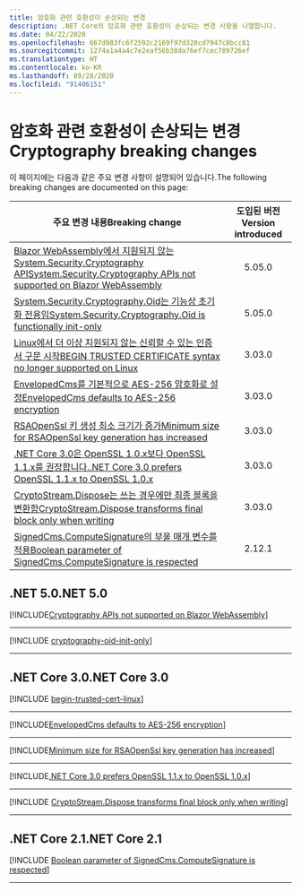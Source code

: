 ```yaml
---
title: 암호화 관련 호환성이 손상되는 변경
description: .NET Core의 암호화 관련 호환성이 손상되는 변경 사항을 나열합니다.
ms.date: 04/22/2020
ms.openlocfilehash: 667d983fc6f2592c2169f97d328cd7947c8bcc81
ms.sourcegitcommit: 1274a1a4a4c7e2eaf56b38da76ef7cec789726ef
ms.translationtype: HT
ms.contentlocale: ko-KR
ms.lasthandoff: 09/28/2020
ms.locfileid: "91406151"
---
```

# <a name="cryptography-breaking-changes"></a><span data-ttu-id="27e45-103">암호화 관련 호환성이 손상되는 변경</span><span class="sxs-lookup"><span data-stu-id="27e45-103">Cryptography breaking changes</span></span>

<span data-ttu-id="27e45-104">이 페이지에는 다음과 같은 주요 변경 사항이 설명되어 있습니다.</span><span class="sxs-lookup"><span data-stu-id="27e45-104">The following breaking changes are documented on this page:</span></span>

| <span data-ttu-id="27e45-105">주요 변경 내용</span><span class="sxs-lookup"><span data-stu-id="27e45-105">Breaking change</span></span> | <span data-ttu-id="27e45-106">도입된 버전</span><span class="sxs-lookup"><span data-stu-id="27e45-106">Version introduced</span></span> |
| - | :-: |
| [<span data-ttu-id="27e45-107">Blazor WebAssembly에서 지원되지 않는 System.Security.Cryptography API</span><span class="sxs-lookup"><span data-stu-id="27e45-107">System.Security.Cryptography APIs not supported on Blazor WebAssembly</span></span>](#systemsecuritycryptography-apis-not-supported-on-blazor-webassembly) | <span data-ttu-id="27e45-108">5.0</span><span class="sxs-lookup"><span data-stu-id="27e45-108">5.0</span></span> |
| [<span data-ttu-id="27e45-109">System.Security.Cryptography.Oid는 기능상 초기화 전용임</span><span class="sxs-lookup"><span data-stu-id="27e45-109">System.Security.Cryptography.Oid is functionally init-only</span></span>](#systemsecuritycryptographyoid-is-functionally-init-only) | <span data-ttu-id="27e45-110">5.0</span><span class="sxs-lookup"><span data-stu-id="27e45-110">5.0</span></span> |
| [<span data-ttu-id="27e45-111">Linux에서 더 이상 지원되지 않는 신뢰할 수 있는 인증서 구문 시작</span><span class="sxs-lookup"><span data-stu-id="27e45-111">BEGIN TRUSTED CERTIFICATE syntax no longer supported on Linux</span></span>](#begin-trusted-certificate-syntax-no-longer-supported-for-root-certificates-on-linux) | <span data-ttu-id="27e45-112">3.0</span><span class="sxs-lookup"><span data-stu-id="27e45-112">3.0</span></span> |
| [<span data-ttu-id="27e45-113">EnvelopedCms를 기본적으로 AES-256 암호화로 설정</span><span class="sxs-lookup"><span data-stu-id="27e45-113">EnvelopedCms defaults to AES-256 encryption</span></span>](#envelopedcms-defaults-to-aes-256-encryption) | <span data-ttu-id="27e45-114">3.0</span><span class="sxs-lookup"><span data-stu-id="27e45-114">3.0</span></span> |
| [<span data-ttu-id="27e45-115">RSAOpenSsl 키 생성 최소 크기가 증가</span><span class="sxs-lookup"><span data-stu-id="27e45-115">Minimum size for RSAOpenSsl key generation has increased</span></span>](#minimum-size-for-rsaopenssl-key-generation-has-increased) | <span data-ttu-id="27e45-116">3.0</span><span class="sxs-lookup"><span data-stu-id="27e45-116">3.0</span></span> |
| [<span data-ttu-id="27e45-117">.NET Core 3.0은 OpenSSL 1.0.x보다 OpenSSL 1.1.x를 권장합니다.</span><span class="sxs-lookup"><span data-stu-id="27e45-117">.NET Core 3.0 prefers OpenSSL 1.1.x to OpenSSL 1.0.x</span></span>](#net-core-30-prefers-openssl-11x-to-openssl-10x) | <span data-ttu-id="27e45-118">3.0</span><span class="sxs-lookup"><span data-stu-id="27e45-118">3.0</span></span> |
| [<span data-ttu-id="27e45-119">CryptoStream.Dispose는 쓰는 경우에만 최종 블록을 변환함</span><span class="sxs-lookup"><span data-stu-id="27e45-119">CryptoStream.Dispose transforms final block only when writing</span></span>](#cryptostreamdispose-transforms-final-block-only-when-writing) | <span data-ttu-id="27e45-120">3.0</span><span class="sxs-lookup"><span data-stu-id="27e45-120">3.0</span></span> |
| [<span data-ttu-id="27e45-121">SignedCms.ComputeSignature의 부울 매개 변수를 적용</span><span class="sxs-lookup"><span data-stu-id="27e45-121">Boolean parameter of SignedCms.ComputeSignature is respected</span></span>](#boolean-parameter-of-signedcmscomputesignature-is-respected) | <span data-ttu-id="27e45-122">2.1</span><span class="sxs-lookup"><span data-stu-id="27e45-122">2.1</span></span> |

## <a name="net-50"></a><span data-ttu-id="27e45-123">.NET 5.0</span><span class="sxs-lookup"><span data-stu-id="27e45-123">.NET 5.0</span></span>

[!INCLUDE[Cryptography APIs not supported on Blazor WebAssembly](~/includes/core-changes/cryptography/5.0/cryptography-apis-not-supported-on-blazor-webassembly.md)]

***

[!INCLUDE [cryptography-oid-init-only](../../../includes/core-changes/cryptography/5.0/cryptography-oid-init-only.md)]

***

## <a name="net-core-30"></a><span data-ttu-id="27e45-124">.NET Core 3.0</span><span class="sxs-lookup"><span data-stu-id="27e45-124">.NET Core 3.0</span></span>

[!INCLUDE [begin-trusted-cert-linux](~/includes/core-changes/cryptography/3.0/begin-trusted-cert-linux.md)]

***

[!INCLUDE[EnvelopedCms defaults to AES-256 encryption](~/includes/core-changes/cryptography/3.0/envelopedcms-defaults-to-aes256.md)]

***

[!INCLUDE[Minimum size for RSAOpenSsl key generation has increased](~/includes/core-changes/cryptography/3.0/minimum-rsaopenssl-key-size-change.md)]

***

[!INCLUDE[.NET Core 3.0 prefers OpenSSL 1.1.x to OpenSSL 1.0.x](~/includes/core-changes/cryptography/3.0/net-core-3-0-prefers-openssl-1-1-x.md)]

***

[!INCLUDE [CryptoStream.Dispose transforms final block only when writing](~/includes/core-changes/cryptography/3.0/cryptography-cryptostream-dispose-final-block-write.md)]

***

## <a name="net-core-21"></a><span data-ttu-id="27e45-125">.NET Core 2.1</span><span class="sxs-lookup"><span data-stu-id="27e45-125">.NET Core 2.1</span></span>

[!INCLUDE [Boolean parameter of SignedCms.ComputeSignature is respected](~/includes/core-changes/cryptography/2.1/compute-signature-silent-parameter.md)]

***
